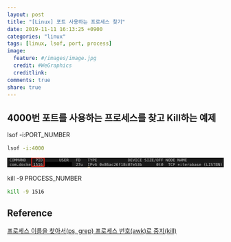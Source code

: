 ```yaml
---
layout: post
title: "[Linux] 포트 사용하는 프로세스 찾기"
date: 2019-11-11 16:13:25 +0900
categories: "linux"
tags: [linux, lsof, port, process]
image:
  feature: #/images/image.jpg
  credit: #WeGraphics
  creditlink:
comments: true
share: true
---
```


## 4000번 포트를 사용하는 프로세스를 찾고 Kill하는 예제

lsof -i:PORT_NUMBER

```sh
lsof -i:4000
```

![/images/lsof.png](/images/lsof.png)

kill -9 PROCESS_NUMBER

```sh
kill -9 1516
```

## Reference

[프로세스 이름을 찾아서(ps, grep) 프로세스 번호(awk)로 중지(kill)](https://qvil.github.io/linux/ps-kill-grep-awk/)
